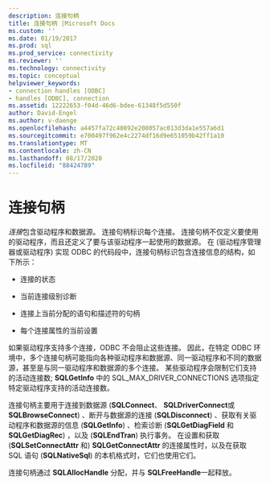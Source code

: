 ```yaml
---
description: 连接句柄
title: 连接句柄 |Microsoft Docs
ms.custom: ''
ms.date: 01/19/2017
ms.prod: sql
ms.prod_service: connectivity
ms.reviewer: ''
ms.technology: connectivity
ms.topic: conceptual
helpviewer_keywords:
- connection handles [ODBC]
- handles [ODBC], connection
ms.assetid: 12222653-f04d-46d6-bdee-61348f5d550f
author: David-Engel
ms.author: v-daenge
ms.openlocfilehash: a4457fa72c40892e208057ac013d3da1e557a6d1
ms.sourcegitcommit: e700497f962e4c2274df16d9e651059b42ff1a10
ms.translationtype: MT
ms.contentlocale: zh-CN
ms.lasthandoff: 08/17/2020
ms.locfileid: "88424789"
---
```

# <a name="connection-handles"></a>连接句柄
*连接*包含驱动程序和数据源。 连接句柄标识每个连接。 连接句柄不仅定义要使用的驱动程序，而且还定义了要与该驱动程序一起使用的数据源。 在 (驱动程序管理器或驱动程序) 实现 ODBC 的代码段中，连接句柄标识包含连接信息的结构，如下所示：  
  
-   连接的状态  
  
-   当前连接级别诊断  
  
-   连接上当前分配的语句和描述符的句柄  
  
-   每个连接属性的当前设置  
  
 如果驱动程序支持多个连接，ODBC 不会阻止这些连接。 因此，在特定 ODBC 环境中，多个连接句柄可能指向各种驱动程序和数据源、同一驱动程序和不同的数据源，甚至是与同一驱动程序和数据源的多个连接。 某些驱动程序会限制它们支持的活动连接数; **SQLGetInfo** 中的 SQL_MAX_DRIVER_CONNECTIONS 选项指定特定驱动程序支持的活动连接数。  
  
 连接句柄主要用于连接到数据源 (**SQLConnect**、 **SQLDriverConnect**或 **SQLBrowseConnect**) 、断开与数据源的连接 (**SQLDisconnect**) 、获取有关驱动程序和数据源的信息 (**SQLGetInfo**) 、检索诊断 (**SQLGetDiagField** 和 **SQLGetDiagRec**) ，以及 (**SQLEndTran**) 执行事务。 在设置和获取 (**SQLSetConnectAttr** 和) **SQLGetConnectAttr** 的连接属性时，以及在获取 SQL 语句 (**SQLNativeSql**) 的本机格式时，它们也使用它们。  
  
 连接句柄通过 **SQLAllocHandle** 分配，并与 **SQLFreeHandle**一起释放。
